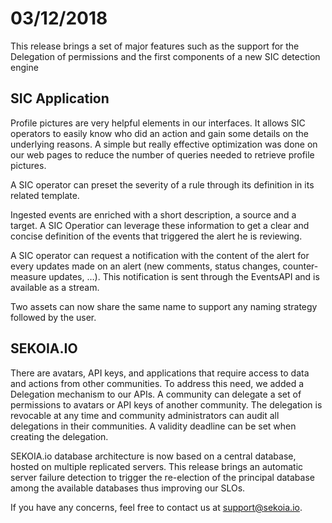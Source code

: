 # 03/12/2018

This release brings a set of major features such as the support for the Delegation of permissions and the first components of a new SIC detection engine

## SIC Application
Profile pictures are very helpful elements in our interfaces. It allows SIC operators to easily know who did an action and gain some details on the underlying reasons. A simple but really effective optimization was done on our web pages to reduce the number of queries needed to retrieve profile pictures.

A SIC operator can preset the severity of a rule through its definition in its related template.

Ingested events are enriched with a short description, a source and a target. A SIC Operatior can leverage these information to get a clear and concise definition of the events that triggered the alert he is reviewing.

A SIC operator can request a notification with the content of the alert for every updates made on an alert (new comments, status changes, counter-measure updates, …). This notification is sent through the EventsAPI and is available as a stream.

Two assets can now share the same name to support any naming strategy followed by the user.

## SEKOIA.IO
There are avatars, API keys, and applications that require access to data and actions from other communities. To address this need, we added a Delegation mechanism to our APIs. A community can delegate a set of permissions to avatars or API keys of another community. The delegation is revocable at any time and community administrators can audit all delegations in their communities. A validity deadline can be set when creating the delegation.

SEKOIA.io database architecture is now based on a central database, hosted on multiple replicated servers. This release brings an automatic server failure detection to trigger the re-election of the principal database among the available databases thus improving our SLOs.

If you have any concerns, feel free to contact us at [support@sekoia.io](mailto:support@sekoia.io).
